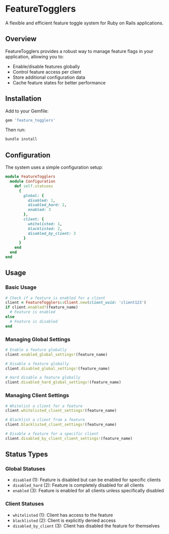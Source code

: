 # FeatureTogglers

A flexible and efficient feature toggle system for Ruby on Rails applications.

## Overview

FeatureTogglers provides a robust way to manage feature flags in your application, allowing you to:

- Enable/disable features globally
- Control feature access per client
- Store additional configuration data
- Cache feature states for better performance

## Installation

Add to your Gemfile:

```ruby
gem 'feature_togglers'
```

Then run:

```bash
bundle install
```

## Configuration

The system uses a simple configuration setup:

```ruby
module FeatureTogglers
  module Configuration
    def self.statuses
      {
        global: {
          disabled: 1,
          disabled_hard: 2,
          enabled: 3
        },
        client: {
          whitelisted: 1,
          blacklisted: 2,
          disabled_by_client: 3
        }
      }
    end
  end
end
```

## Usage

### Basic Usage

```ruby
# Check if a feature is enabled for a client
client = FeatureTogglers::Client.new(client_uuid: 'client123')
if client.enabled?(feature_name)
  # Feature is enabled
else
  # Feature is disabled
end
```

### Managing Global Settings

```ruby
# Enable a feature globally
client.enabled_global_settings!(feature_name)

# Disable a feature globally
client.disabled_global_settings!(feature_name)

# Hard disable a feature globally
client.disabled_hard_global_settings!(feature_name)
```

### Managing Client Settings

```ruby
# Whitelist a client for a feature
client.whitelisted_client_settings!(feature_name)

# Blacklist a client from a feature
client.blacklisted_client_settings!(feature_name)

# Disable a feature for a specific client
client.disabled_by_client_client_settings!(feature_name)
```

## Status Types

### Global Statuses

- `disabled` (1): Feature is disabled but can be enabled for specific clients
- `disabled_hard` (2): Feature is completely disabled for all clients
- `enabled` (3): Feature is enabled for all clients unless specifically disabled

### Client Statuses

- `whitelisted` (1): Client has access to the feature
- `blacklisted` (2): Client is explicitly denied access
- `disabled_by_client` (3): Client has disabled the feature for themselves
